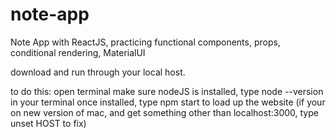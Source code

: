 # note-app

Note App with ReactJS, practicing functional components, props, conditional rendering, MaterialUI

download and run through your local host.

to do this:
open terminal
make sure nodeJS is installed, type node --version in your terminal
once installed, type npm start to load up the website (if your on new version of mac, and get something other than localhost:3000, type unset HOST to fix)

